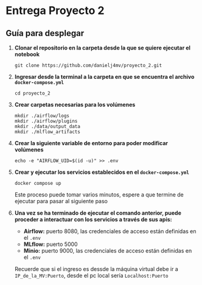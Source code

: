 # Entrega Proyecto 2
## Guía para desplegar 
1. **Clonar el repositorio en la carpeta desde la que se quiere ejecutar el notebook**
   ```console
   git clone https://github.com/danielj4mv/proyecto_2.git
   ```
2. **Ingresar desde la terminal a la carpeta en que se encuentra el archivo `docker-compose.yml`**
   ```docker
   cd proyecto_2
   ```
3. **Crear carpetas necesarias para los volúmenes**
   ```console
   mkdir ./airflow/logs
   mkdir ./airflow/plugins
   mkdir ./data/output_data
   mkdir ./mlflow_artifacts
   ```
4. **Crear la siguiente variable de entorno para poder modificar volúmenes**
   ```console
   echo -e "AIRFLOW_UID=$(id -u)" >> .env
   ```
5. **Crear y ejecutar los servicios establecidos en el `docker-compose.yml`**

   ```docker
   docker compose up
   ```
   Este proceso puede tomar varios minutos, espere a que termine de ejecutar para pasar al siguiente paso

6. **Una vez se ha terminado de ejecutar el comando anterior, puede proceder a interactuar con los servicios a través de sus apis:**

   - **Airflow:** puerto 8080, las credenciales de acceso están definidas en el `.env`
   - **MLflow:** puerto 5000
   - **Minio:** puerto 9000, las credenciales de acceso están definidas en el `.env`

   Recuerde que si el ingreso es dessde la máquina virtual debe ir a `IP_de_la_MV:Puerto`, desde el pc local sería `Localhost:Puerto`

